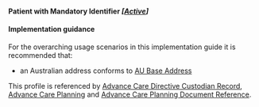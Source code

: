 #### Patient with Mandatory Identifier *[[Active](http://hl7.org/fhir/stu3/valueset-publication-status.html)]*

#### Implementation guidance
For the overarching usage scenarios in this implementation guide it is recommended that:
* an Australian address conforms to [AU Base Address](https://build.fhir.org/ig/hl7au/au-fhir-base-stu3/StructureDefinition-au-address.html)

This profile is referenced by [Advance Care Directive Custodian Record](StructureDefinition-composition-acdcr-1.html), [Advance Care Planning](StructureDefinition-composition-acp-1.html) and [Advance Care Planning Document Reference](StructureDefinition-documentreference-acp-1.html).